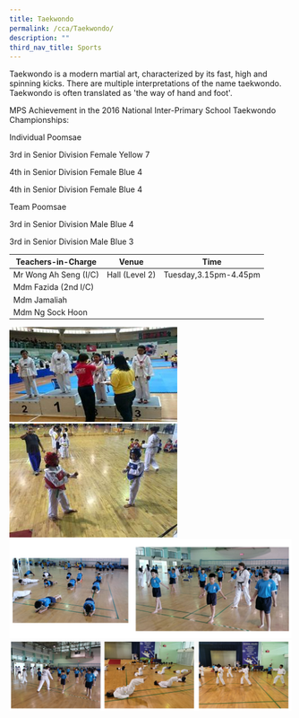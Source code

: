 ```yaml
---
title: Taekwondo
permalink: /cca/Taekwondo/
description: ""
third_nav_title: Sports
---
```

Taekwondo is a modern martial art, characterized by its fast, high and spinning kicks. There are multiple interpretations of the name taekwondo. Taekwondo is often translated as 'the way of hand and foot'.

MPS Achievement in the 2016 National Inter-Primary School Taekwondo Championships:

Individual Poomsae

3rd in Senior Division Female Yellow 7

4th in Senior Division Female Blue 4

4th in Senior Division Female Blue 4

Team Poomsae

3rd in Senior Division Male Blue 4

3rd in Senior Division Male Blue 3

| Teachers-in-Charge | Venue | Time |
| -------- | -------- | -------- |
| Mr Wong Ah Seng (I/C)    | Hall (Level 2)    | Tuesday,3.15pm-4.45pm     |
| Mdm Fazida (2nd I/C)     |      |      |
| Mdm Jamaliah     |      |      |
| Mdm Ng Sock Hoon     |      |      |

![](/images/CCA/taekwondo1.png)
![](/images/CCA/taekwondo2.png)
![](/images/CCA/taekwondo3.png)
![](/images/CCA/taekwondo4.png)